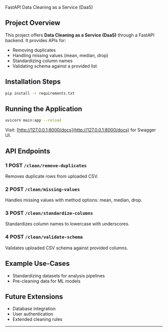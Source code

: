 FastAPI Data Cleaning as a Service (DaaS)

##  Project Overview
This project offers **Data Cleaning as a Service (DaaS)** through a FastAPI backend. It provides APIs for:
- Removing duplicates
- Handling missing values (mean, median, drop)
- Standardizing column names
- Validating schema against a provided list

##  Installation Steps

```bash
pip install -r requirements.txt
```

##  Running the Application

```bash
uvicorn main:app --reload
```

Visit: [http://127.0.0.1:8000/docs](http://127.0.0.1:8000/docs) for Swagger UI.

##  API Endpoints

### 1️ POST `/clean/remove-duplicates`
Removes duplicate rows from uploaded CSV.

### 2️ POST `/clean/missing-values`
Handles missing values with method options: mean, median, drop.

### 3️ POST `/clean/standardize-columns`
Standardizes column names to lowercase with underscores.

### 4️ POST `/clean/validate-schema`
Validates uploaded CSV schema against provided columns.

##  Example Use-Cases
- Standardizing datasets for analysis pipelines
- Pre-cleaning data for ML models

##  Future Extensions
- Database integration
- User authentication
- Extended cleaning rules

---
